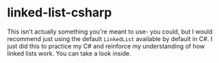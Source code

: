 # linked-list-csharp
This isn't actually something you're meant to use- you could, but I would recommend just using the default `LinkedList` available by default in C#.
I just did this to practice my C# and reinforce my understanding of how linked lists work.
You can take a look inside.
